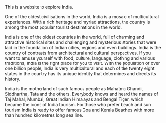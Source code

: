 This is a website to explore India.

One of the oldest civilisations in the world, India is a mosaic of multicultural experiences. With a rich heritage and myriad attractions, the country is among the most popular tourist destinations in the world. 

India is one of the oldest countries in the world, full of charming and attractive historical sites and challenging and mysterious stories that were laid in the foundation of Indian cities, regions and even buildings. India is the country of contrasts from architectural and cultural perspectives. If you want to amuse yourself with food, culture, language, clothing and various traditions, India is the right place for you to visit. With the population of over one billion people, India is very multicultural and each of the twenty eight states in the country has its unique identity that determines and directs its history.

India is the motherland of such famous people as Mahatma Ghandi, Siddhartha, Tata and the others. Everybody knows and heard the names of Taj Mahal, Mumbai, Great Indian Himalayas and Bengal Tiger, which became the icons of India tourism. For those who prefer beach and sun tourism India is ready to offer famous Goa and Kerala Beaches with more than hundred kilometres long sea line.